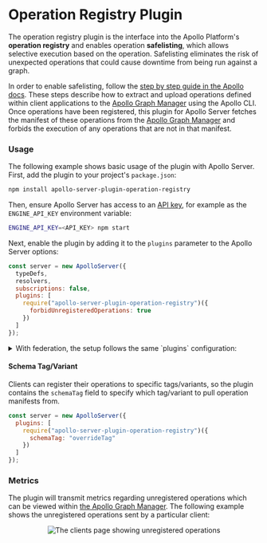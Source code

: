 # Operation Registry Plugin

The operation registry plugin is the interface into the Apollo Platform's **operation registry** and enables operation **safelisting**, which allows selective execution based on the operation. Safelisting eliminates the risk of unexpected operations that could cause downtime from being run against a graph.

In order to enable safelisting, follow the [step by step guide in the Apollo docs](https://www.apollographql.com/docs/platform/operation-registry/). These steps describe how to extract and upload operations defined within client applications to the [Apollo Graph Manager](https://engine.apollographql.com) using the Apollo CLI. Once operations have been registered, this plugin for Apollo Server fetches the manifest of these operations from the [Apollo Graph Manager](https://engine.apollographql.com) and forbids the execution of any operations that are not in that manifest. 

### Usage

The following example shows basic usage of the plugin with Apollo Server. First, add the plugin to your project's `package.json`:

```bash
npm install apollo-server-plugin-operation-registry
```

Then, ensure Apollo Server has access to an [API key](https://www.apollographql.com/docs/platform/operation-registry/#6-start-apollo-server-with-apollo-engine-enabled), for example as the `ENGINE_API_KEY` environment variable:

```bash
ENGINE_API_KEY=<API_KEY> npm start
```

Next, enable the plugin by adding it to the `plugins` parameter to the Apollo Server options:

```js
const server = new ApolloServer({
  typeDefs,
  resolvers,
  subscriptions: false,
  plugins: [
    require("apollo-server-plugin-operation-registry")({
      forbidUnregisteredOperations: true
    })
  ]
});
```

<details><summary>With federation, the setup follows the same `plugins` configuration:</summary>

```js
const { ApolloServer } = require("apollo-server");
const { ApolloGateway } = require("@apollo/gateway");

const gateway = new ApolloGateway({
  serviceList: [ /* services */ ],
});

const server = new ApolloServer({
  gateway,
  subscriptions: false,
  plugins: [
    require("apollo-server-plugin-operation-registry")({
      forbidUnregisteredOperations: true
    })
  ]
});

server.listen().then(({ url }) => {
  console.log(`🚀 Server ready at ${url}`);
});
```
</details>

#### Schema Tag/Variant

Clients can register their operations to specific tags/variants, so the plugin contains the `schemaTag` field to specify which tag/variant to pull operation manifests from.

```js
const server = new ApolloServer({
  plugins: [
    require("apollo-server-plugin-operation-registry")({
      schemaTag: "overrideTag" 
    })
  ]
});
```


### Metrics

The plugin will transmit metrics regarding unregistered operations which can be viewed within [the Apollo Graph Manager](https://engine.apollographql.com). The following example shows the unregistered operations sent by a particular client: 

<p align="center">
  <img
    src="../img/clients-page.png"
    alt="The clients page showing unregistered operations"
  /> 
</p>
